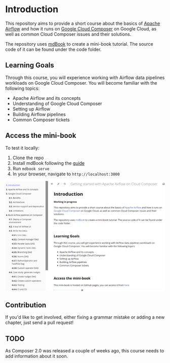 # Introduction

This repository aims to provide a short course about the basics of [Apache Airflow](https://airflow.apache.org/) and how it runs on [Google Cloud Composer](https://cloud.google.com/composer) on Google Cloud, as well as common Cloud Composer issues and their solutions.

The repository uses [mdBook](https://rust-lang.github.io/mdBook/) to create a mini-book tutorial. The source code of it can be found under the code folder.

## Learning Goals

Through this course, you will experience working with Airflow data pipelines workloads on Google Cloud Composer. You will become familiar with the following topics:

* Apache Airflow and its concepts
* Understanding of Google Cloud Composer
* Setting up Airflow
* Building Airflow pipelines
* Common Composer tickets

## Access the mini-book

To test it locally:
1. Clone the repo
2. Install mdBook following the [guide](https://github.com/rust-lang/mdBook#installation)
3. Run `mdbook serve`
4. In your browser, navigate to `http://localhost:3000`

![mdbook website](mdbook-website.png)


## Contribution

If you'd like to get involved, either fixing a grammar mistake or adding a new chapter, just send a pull request!

## TODO

As Composer 2.0 was released a couple of weeks ago, this course needs to add information about it soon.
